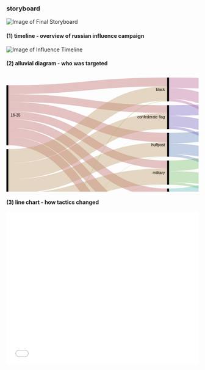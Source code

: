 ### storyboard

![Image of Final Storyboard](/portfolio/DataViz_Storyboard.png)

#### (1) timeline - overview of russian influence campaign

![Image of Influence Timeline](/portfolio/DataViz_Storyboard.png)

#### (2) alluvial diagram - who was targeted
<svg width="848" height="520" xmlns="http://www.w3.org/2000/svg"><g transform="translate(0, 10)"><g class="links" fill="none" stroke-opacity="0.4"><path d="M5,98.53999999999989C213.25,98.53999999999989,213.25,227.77999999999983,421.5,227.77999999999983" stroke-width="20.68" style="stroke: rgb(191, 105, 105);"></path><path d="M5,120.09999999999988C213.25,120.09999999999988,213.25,302.01999999999987,421.5,302.01999999999987" stroke-width="22.44" style="stroke: rgb(191, 105, 105);"></path><path d="M5,75.87999999999988C213.25,75.87999999999988,213.25,157.27999999999992,421.5,157.27999999999992" stroke-width="24.64" style="stroke: rgb(191, 105, 105);"></path><path d="M5,53.439999999999884C213.25,53.439999999999884,213.25,82.60000000000005,421.5,82.60000000000005" stroke-width="20.24" style="stroke: rgb(191, 105, 105);"></path><path d="M5,143.19999999999987C213.25,143.19999999999987,213.25,376.03999999999985,421.5,376.03999999999985" stroke-width="23.76" style="stroke: rgb(191, 105, 105);"></path><path d="M5,166.29999999999987C213.25,166.29999999999987,213.25,447.8599999999999,421.5,447.8599999999999" stroke-width="22.44" style="stroke: rgb(191, 105, 105);"></path><path d="M5,31.659999999999886C213.25,31.659999999999886,213.25,11.660000000000142,421.5,11.660000000000142" stroke-width="23.32" style="stroke: rgb(191, 105, 105);"></path><path d="M5,439.6400000000001C213.25,439.6400000000001,213.25,478.4399999999999,421.5,478.4399999999999" stroke-width="38.72" style="stroke: rgb(191, 156, 105);"></path><path d="M5,206.22000000000008C213.25,206.22000000000008,213.25,42.02000000000014,421.5,42.02000000000014" stroke-width="37.4" style="stroke: rgb(191, 156, 105);"></path><path d="M5,324.58000000000004C213.25,324.58000000000004,213.25,259.0199999999998,421.5,259.0199999999998" stroke-width="41.8" style="stroke: rgb(191, 156, 105);"></path><path d="M5,365.06000000000006C213.25,365.06000000000006,213.25,332.8199999999998,421.5,332.8199999999998" stroke-width="39.160000000000004" style="stroke: rgb(191, 156, 105);"></path><path d="M5,285.2000000000001C213.25,285.2000000000001,213.25,188.0799999999999,421.5,188.0799999999999" stroke-width="36.96" style="stroke: rgb(191, 156, 105);"></path><path d="M5,245.8200000000001C213.25,245.8200000000001,213.25,113.62000000000003,421.5,113.62000000000003" stroke-width="41.8" style="stroke: rgb(191, 156, 105);"></path><path d="M5,402.4600000000001C213.25,402.4600000000001,213.25,405.73999999999984,421.5,405.73999999999984" stroke-width="35.64" style="stroke: rgb(191, 156, 105);"></path><path d="M5,476.2600000000001C213.25,476.2600000000001,213.25,425.09999999999985,421.5,425.09999999999985" stroke-width="3.08" style="stroke: rgb(174, 191, 105);"></path><path d="M5,473.8400000000001C213.25,473.8400000000001,213.25,353.27999999999986,421.5,353.27999999999986" stroke-width="1.76" style="stroke: rgb(174, 191, 105);"></path><path d="M5,478.9000000000001C213.25,478.9000000000001,213.25,498.89999999999986,421.5,498.89999999999986" stroke-width="2.2" style="stroke: rgb(174, 191, 105);"></path><path d="M5,471.6400000000001C213.25,471.6400000000001,213.25,206.99999999999991,421.5,206.99999999999991" stroke-width="0.88" style="stroke: rgb(174, 191, 105);"></path><path d="M5,469.8800000000001C213.25,469.8800000000001,213.25,61.60000000000014,421.5,61.60000000000014" stroke-width="1.76" style="stroke: rgb(174, 191, 105);"></path><path d="M5,472.5200000000001C213.25,472.5200000000001,213.25,280.35999999999984,421.5,280.35999999999984" stroke-width="0.88" style="stroke: rgb(174, 191, 105);"></path><path d="M5,470.98000000000013C213.25,470.98000000000013,213.25,134.74000000000004,421.5,134.74000000000004" stroke-width="0.44" style="stroke: rgb(174, 191, 105);"></path><path d="M426.5,231.29999999999984C634.75,231.29999999999984,634.75,116.58000000000017,843,116.58000000000017" stroke-width="27.72" style="stroke: rgb(122, 191, 105);"></path><path d="M426.5,259.8999999999998C634.75,259.8999999999998,634.75,323.26000000000005,843,323.26000000000005" stroke-width="29.48" style="stroke: rgb(122, 191, 105);"></path><path d="M426.5,277.7199999999998C634.75,277.7199999999998,634.75,457.55999999999995,843,457.55999999999995" stroke-width="6.16" style="stroke: rgb(122, 191, 105);"></path><path d="M426.5,450.4999999999999C634.75,450.4999999999999,634.75,199.74000000000018,843,199.74000000000018" stroke-width="27.72" style="stroke: rgb(105, 191, 139);"></path><path d="M426.5,479.0999999999999C634.75,479.0999999999999,634.75,409.9400000000001,843,409.9400000000001" stroke-width="29.48" style="stroke: rgb(105, 191, 139);"></path><path d="M426.5,496.9199999999999C634.75,496.9199999999999,634.75,476.92,843,476.92" stroke-width="6.16" style="stroke: rgb(105, 191, 139);"></path><path d="M426.5,304.65999999999985C634.75,304.65999999999985,634.75,144.30000000000018,843,144.30000000000018" stroke-width="27.72" style="stroke: rgb(105, 191, 191);"></path><path d="M426.5,333.03999999999985C634.75,333.03999999999985,634.75,352.52000000000004,843,352.52000000000004" stroke-width="29.04" style="stroke: rgb(105, 191, 191);"></path><path d="M426.5,350.8599999999999C634.75,350.8599999999999,634.75,463.94,843,463.94" stroke-width="6.6" style="stroke: rgb(105, 191, 191);"></path><path d="M426.5,158.81999999999994C634.75,158.81999999999994,634.75,88.86000000000017,843,88.86000000000017" stroke-width="27.72" style="stroke: rgb(105, 139, 191);"></path><path d="M426.5,186.75999999999993C634.75,186.75999999999993,634.75,294.44,843,294.44" stroke-width="28.16" style="stroke: rgb(105, 139, 191);"></path><path d="M426.5,204.13999999999993C634.75,204.13999999999993,634.75,451.17999999999995,843,451.17999999999995" stroke-width="6.6" style="stroke: rgb(105, 139, 191);"></path><path d="M426.5,86.34000000000005C634.75,86.34000000000005,634.75,61.14000000000017,843,61.14000000000017" stroke-width="27.72" style="stroke: rgb(122, 105, 191);"></path><path d="M426.5,114.28000000000004C634.75,114.28000000000004,634.75,266.28000000000003,843,266.28000000000003" stroke-width="28.16" style="stroke: rgb(122, 105, 191);"></path><path d="M426.5,131.66000000000005C634.75,131.66000000000005,634.75,444.5799999999999,843,444.5799999999999" stroke-width="6.6" style="stroke: rgb(122, 105, 191);"></path><path d="M426.5,378.01999999999987C634.75,378.01999999999987,634.75,172.02000000000015,843,172.02000000000015" stroke-width="27.72" style="stroke: rgb(174, 105, 191);"></path><path d="M426.5,405.95999999999987C634.75,405.95999999999987,634.75,381.12000000000006,843,381.12000000000006" stroke-width="28.16" style="stroke: rgb(174, 105, 191);"></path><path d="M426.5,423.3399999999999C634.75,423.3399999999999,634.75,470.54,843,470.54" stroke-width="6.6" style="stroke: rgb(174, 105, 191);"></path><path d="M426.5,13.640000000000143C634.75,13.640000000000143,634.75,33.64000000000017,843,33.64000000000017" stroke-width="27.28" style="stroke: rgb(191, 105, 156);"></path><path d="M426.5,41.58000000000014C634.75,41.58000000000014,634.75,237.90000000000003,843,237.90000000000003" stroke-width="28.6" style="stroke: rgb(191, 105, 156);"></path><path d="M426.5,59.18000000000014C634.75,59.18000000000014,634.75,437.9799999999999,843,437.9799999999999" stroke-width="6.6" style="stroke: rgb(191, 105, 156);"></path></g><g class="nodes" font-family="Arial, Helvetica" font-size="10"><g><rect x="843" y="20.00000000000017" height="193.59999999999985" width="5" fill="#000"></rect><text x="837" y="116.8000000000001" dy="0.35em" text-anchor="end">facebook.com</text></g><g><rect x="843" y="223.60000000000002" height="201.07999999999987" width="5" fill="#000"></rect><text x="837" y="324.14" dy="0.35em" text-anchor="end">instagram.com</text></g><g><rect x="843" y="434.6799999999999" height="45.319999999999936" width="5" fill="#000"></rect><text x="837" y="457.33999999999986" dy="0.35em" text-anchor="end">reddit.com</text></g><g><rect x="0" y="19.999999999999886" height="157.5200000000002" width="5" fill="#000"></rect><text x="11" y="98.75999999999999" dy="0.35em" text-anchor="start">18-35</text></g><g><rect x="0" y="187.5200000000001" height="271.48" width="5" fill="#000"></rect><text x="11" y="323.2600000000001" dy="0.35em" text-anchor="start">36-64</text></g><g><rect x="0" y="469.0000000000001" height="11" width="5" fill="#000"></rect><text x="11" y="474.5000000000001" dy="0.35em" text-anchor="start">65+</text></g><g><rect x="421.5" y="1.4210854715202004e-13" height="62.479999999999905" width="5" fill="#000"></rect><text x="415.5" y="31.240000000000094" dy="0.35em" text-anchor="end">black</text></g><g><rect x="421.5" y="72.48000000000005" height="62.479999999999876" width="5" fill="#000"></rect><text x="415.5" y="103.71999999999998" dy="0.35em" text-anchor="end">confederate flag</text></g><g><rect x="421.5" y="144.95999999999992" height="62.479999999999905" width="5" fill="#000"></rect><text x="415.5" y="176.19999999999987" dy="0.35em" text-anchor="end">huffpost</text></g><g><rect x="421.5" y="217.43999999999983" height="63.359999999999985" width="5" fill="#000"></rect><text x="415.5" y="249.11999999999983" dy="0.35em" text-anchor="end">military</text></g><g><rect x="421.5" y="290.79999999999984" height="63.360000000000014" width="5" fill="#000"></rect><text x="415.5" y="322.47999999999985" dy="0.35em" text-anchor="end">politics</text></g><g><rect x="421.5" y="364.15999999999985" height="62.48000000000002" width="5" fill="#000"></rect><text x="415.5" y="395.39999999999986" dy="0.35em" text-anchor="end">republicans</text></g><g><rect x="421.5" y="436.6399999999999" height="63.360000000000014" width="5" fill="#000"></rect><text x="415.5" y="468.3199999999999" dy="0.35em" text-anchor="end">veterans</text></g></g></g></svg>

#### (3) line chart - how tactics changed

<iframe title="Chart: Evolution of Influence" aria-describedby="Changes in Russian disinformation campaign over time" id="datawrapper-chart-xMrde" src="//datawrapper.dwcdn.net/xMrde/1/" scrolling="no" frameborder="0" style="width: 0; min-width: 100% !important;" height="400"></iframe><script type="text/javascript">!function(){"use strict";window.addEventListener("message",function(a){if(void 0!==a.data["datawrapper-height"])for(var t in a.data["datawrapper-height"]){var e=document.getElementById("datawrapper-chart-"+t);e&&(e.style.height=a.data["datawrapper-height"][t]+"px")}})}();</script>
